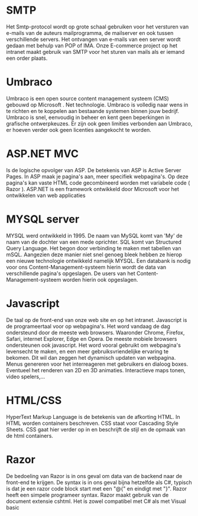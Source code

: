# SMTP
Het Smtp-protocol wordt op grote schaal gebruiken voor het versturen van e-mails van de auteurs mailprogramma, de mailserver en ook tussen
verschillende servers. Het ontvangen van e-mails van een server wordt gedaan met behulp van POP of IMA. Onze E-commerce project op het intranet maakt gebruik van SMTP voor het sturen van mails als er iemand een order plaats.

# Umbraco

Umbraco is een open source content management systeem (CMS) gebouwd op Microsoft . Net technologie. 
Umbraco is volledig naar wens in te richten en te koppelen aan bestaande systemen binnen jouw bedrijf. 
Umbraco is snel, eenvoudig in beheer en kent geen beperkingen in grafische ontwerpkeuzes. Er zijn ook geen limities verbonden aan Umbraco, er hoeven verder ook geen licenties aangekocht te worden.

# ASP.NET MVC
Is de logische opvolger van ASP. De betekenis van ASP is Active Server Pages. 
In ASP maak je pagina's aan, meer specifiek webpagina's. Op deze pagina's kan vaste HTML code gecombineerd worden met variabele code ( Razor ).
ASP.NET is een framework ontwikkeld door Microsoft voor het ontwikkelen van web applicaties

# MYSQL server
MYSQL werd ontwikkeld in 1995. De naam van MySQL komt van 'My' de naam van de dochter van een mede oprichter. SQL komt van Structured Query Language. Het begon door verbinding te maken met tabellen van mSQL. 
Aangezien deze manier niet snel genoeg bleek hebben ze hierop een nieuwe technologie ontwikkeld namelijk MYSQL.
Een databank is nodig voor ons Content-Management-systeem hierin wordt de data van verschillende pagina's opgeslagen. De users van het Content-Management-systeem worden hierin ook opgeslagen.
# Javascript
De taal op de front-end van onze web site en op het intranet.
Javascript is de programeertaal voor op webpagina's. Het word vandaag de dag ondersteund door de meeste web browsers. Waaronder Chrome, Firefox, Safari, internet Explorer, Edge en Opera.
De meeste mobiele browsers ondersteunen ook javascript.
Het word vooral gebruikt om webpagina's levensecht te maken, en een meer gebruiksvriendelijke ervaring te bekomen. Dit wil dan zeggen het dynamisch updaten van webpagina. Menus genereren voor het interreageren met gebruikers en dialoog boxes. Eventueel het renderen van 2D en 3D animaties. Interactieve maps tonen, video spelers,...

# HTML/CSS
HyperText Markup Language is de betekenis van de afkorting HTML.
In HTML worden containers beschreven. CSS staat voor Cascading Style Sheets. CSS gaat hier verder op in en beschrijft de stijl en de opmaak van de html containers.
# Razor
De bedoeling van Razor is in ons geval om data van de backend naar de front-end te krijgen. De syntax is in ons geval bijna hetzelfde als C#, typisch is dat je een razor code block start met een "@{" en eindigt met "}". Razor heeft een simpele programeer syntax. Razor maakt gebruik van de document extensie cshtml. Het is zowel compatibel met C# als met Visual basic
